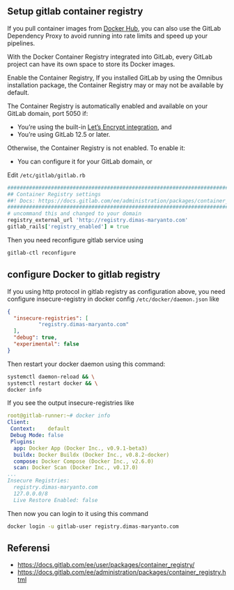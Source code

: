 ## Setup gitlab container registry

If you pull container images from [Docker Hub](https://hub.docker.com), you can also use the GitLab Dependency Proxy to avoid running into rate limits and speed up your pipelines. 

With the Docker Container Registry integrated into GitLab, every GitLab project can have its own space to store its Docker images.

Enable the Container Registry, If you installed GitLab by using the Omnibus installation package, the Container Registry may or may not be available by default.

The Container Registry is automatically enabled and available on your GitLab domain, port 5050 if:
- You’re using the built-in [Let’s Encrypt integration](https://docs.gitlab.com/omnibus/settings/ssl.html#lets-encrypt-integration), and
- You’re using GitLab 12.5 or later.

Otherwise, the Container Registry is not enabled. To enable it:
- You can configure it for your GitLab domain, or

Edit `/etc/gitlab/gitlab.rb`

```ruby
################################################################################
## Container Registry settings
##! Docs: https://docs.gitlab.com/ee/administration/packages/container_registry.html
################################################################################
# uncommand this and changed to your domain
registry_external_url 'http://registry.dimas-maryanto.com'
gitlab_rails['registry_enabled'] = true
```

Then you need reconfigure gitlab service using 

```bash
gitlab-ctl reconfigure
```

## configure Docker to gitlab registry

If you using http protocol in gitlab registry as configuration above, you need configure insecure-registry in docker config `/etc/docker/daemon.json` like 

```json
{
  "insecure-registries": [
          "registry.dimas-maryanto.com"
  ],
  "debug": true,
  "experimental": false
}
```

Then restart your docker daemon using this command:

```bash
systemctl daemon-reload && \
systemctl restart docker && \
docker info
```

If you see the output insecure-registries like 

```yaml
root@gitlab-runner:~# docker info
Client:
 Context:    default
 Debug Mode: false
 Plugins:
  app: Docker App (Docker Inc., v0.9.1-beta3)
  buildx: Docker Buildx (Docker Inc., v0.8.2-docker)
  compose: Docker Compose (Docker Inc., v2.6.0)
  scan: Docker Scan (Docker Inc., v0.17.0)
...
Insecure Registries:
  registry.dimas-maryanto.com
  127.0.0.0/8
  Live Restore Enabled: false
```

Then now you can login to it using this command

```bash
docker login -u gitlab-user registry.dimas-maryanto.com
```


## Referensi

- https://docs.gitlab.com/ee/user/packages/container_registry/
- https://docs.gitlab.com/ee/administration/packages/container_registry.html
